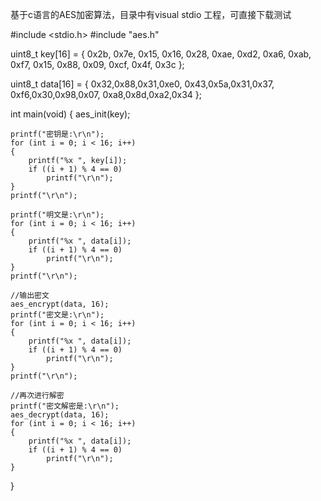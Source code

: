 基于c语言的AES加密算法，目录中有visual stdio 工程，可直接下载测试

#include <stdio.h>
#include "aes.h"

uint8_t key[16] = { 
	0x2b, 0x7e, 0x15, 0x16,
	0x28, 0xae, 0xd2, 0xa6,
	0xab, 0xf7, 0x15, 0x88,
	0x09, 0xcf, 0x4f, 0x3c 
};

uint8_t data[16] = { 
	0x32,0x88,0x31,0xe0,
	0x43,0x5a,0x31,0x37,
	0xf6,0x30,0x98,0x07,
	0xa8,0x8d,0xa2,0x34 
};

int main(void)
{
	aes_init(key);

	printf("密钥是:\r\n");
	for (int i = 0; i < 16; i++) 
	{
		printf("%x ", key[i]);
		if ((i + 1) % 4 == 0)
			printf("\r\n");
	}
	printf("\r\n");

	printf("明文是:\r\n");
	for (int i = 0; i < 16; i++) 
	{
		printf("%x ", data[i]);
		if ((i + 1) % 4 == 0)
			printf("\r\n");
	}
	printf("\r\n");

	//输出密文
	aes_encrypt(data, 16);
	printf("密文是:\r\n");
	for (int i = 0; i < 16; i++) 
	{
		printf("%x ", data[i]);
		if ((i + 1) % 4 == 0)
			printf("\r\n");
	}
	printf("\r\n");

	//再次进行解密
	printf("密文解密是:\r\n");
	aes_decrypt(data, 16);
	for (int i = 0; i < 16; i++) 
	{
		printf("%x ", data[i]);
		if ((i + 1) % 4 == 0)
			printf("\r\n");
	}
}
